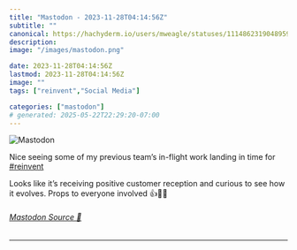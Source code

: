 ```yaml
---
title: "Mastodon - 2023-11-28T04:14:56Z"
subtitle: ""
canonical: https://hachyderm.io/users/mweagle/statuses/111486231904895907
description:
image: "/images/mastodon.png"

date: 2023-11-28T04:14:56Z
lastmod: 2023-11-28T04:14:56Z
image: ""
tags: ["reinvent","Social Media"]

categories: ["mastodon"]
# generated: 2025-05-22T22:29:20-07:00
---
```

![Mastodon](/images/mastodon.png)

<p>Nice seeing some of my previous team’s in-flight work landing in time for <a href="https://hachyderm.io/tags/reinvent" class="mention hashtag" rel="tag">#<span>reinvent</span></a>    </p><p>Looks like it’s receiving positive customer reception and curious to see how it evolves. Props to everyone involved 👍🎉🙌</p>


###### [Mastodon Source 🐘](https://hachyderm.io/@mweagle/111486231904895907)

___

